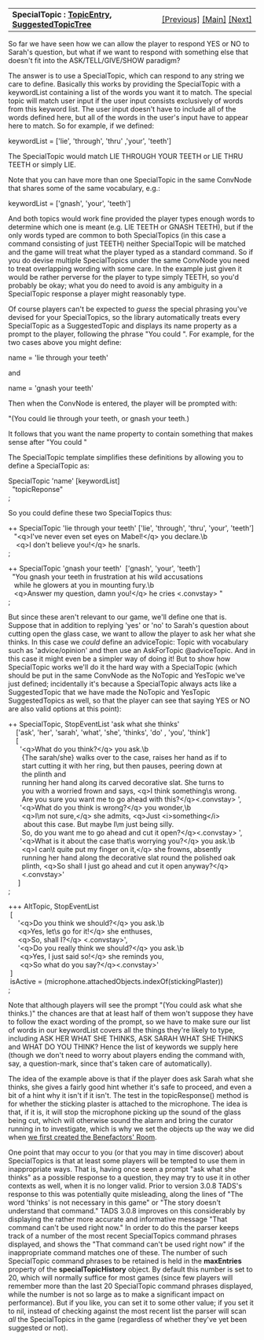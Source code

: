 ---
---
<table width="100%" data-border="0" data-cellspacing="0"
data-cellpadding="3" data-bgcolor="#C0C0C0">
<colgroup>
<col style="width: 50%" />
<col style="width: 50%" />
</colgroup>
<tbody>
<tr>
<td style="text-align: left;"><strong>SpecialTopic : <a
href="topicentry.html">TopicEntry</a>, <a
href="suggestedtopictree.html">SuggestedTopicTree</a><br />
</strong></td>
<td style="text-align: right;"><a href="notopic.html">[Previous]</a> <a
href="generalintroduction.html">[Main]</a> <a
href="initiateconversation.html">[Next]</a></td>
</tr>
</tbody>
</table>

  
So far we have seen how we can allow the player to respond YES or NO to
Sarah's question, but what if we want to respond with something else
that doesn't fit into the ASK/TELL/GIVE/SHOW paradigm?  
  
The answer is to use a SpecialTopic, which can respond to any string we
care to define. Basically this works by providing the SpecialTopic with
a keywordList containing a list of the words you want it to match. The
special topic will match user input if the user input consists
exclusively of words from this keyword list. The user input doesn't have
to include all of the words defined here, but all of the words in the
user's input have to appear here to match. So for example, if we
defined:  
  
keywordList = \['lie', 'through', 'thru' ,'your', 'teeth'\]  
  
The SpecialTopic would match LIE THROUGH YOUR TEETH or LIE THRU TEETH or
simply LIE.  
  
Note that you can have more than one SpecialTopic in the same ConvNode
that shares some of the same vocabulary, e.g.:  
  
keywordList = \['gnash', 'your', 'teeth'\]  
  
And both topics would work fine provided the player types enough words
to determine which one is meant (e.g. LIE TEETH or GNASH TEETH), but if
the only words typed are common to both SpecialTopics (in this case a
command consisting of just TEETH) neither SpecialTopic will be matched
and the game will treat what the player typed as a standard command. So
if you do devise multiple SpecialTopics under the same ConvNode you need
to treat overlapping wording with some care. In the example just given
it would be rather perverse for the player to type simply TEETH, so
you'd probably be okay; what you do need to avoid is any ambiguity in a
SpecialTopic response a player might reasonably type.  
  
Of course players can't be expected to *guess* the special phrasing
you've devised for your SpecialTopics, so the library automatically
treats every SpecialTopic as a SuggestedTopic and displays its name
property as a prompt to the player, following the phrase "You could ".
For example, for the two cases above you might define:  
  
name = 'lie through your teeth'  
  
and  
  
name = 'gnash your teeth'  
  
Then when the ConvNode is entered, the player will be prompted with:  
  
"(You could lie through your teeth, or gnash your teeth.)  
  
It follows that you want the name property to contain something that
makes sense after "You could "  
  
The SpecialTopic template simplifies these definitions by allowing you
to define a SpecialTopic as:  
  
SpecialTopic 'name' \[keywordList\]  
  "topicReponse"  
;  
  
So you could define these two SpecialTopics thus:  
  
++ SpecialTopic 'lie through your teeth' \['lie', 'through', 'thru', 'your', 'teeth'\]  
   "\<q\>I've never even set eyes on Mabel!\</q\> you declare.\b  
    \<q\>I don't believe you!\</q\> he snarls.  
;  
  
++ SpecialTopic 'gnash your teeth'  \['gnash', 'your', 'teeth'\]  
  "You gnash your teeth in frustration at his wild accusations  
   while he glowers at you in mounting fury.\b  
   \<q\>Answer my question, damn you!\</q\> he cries \<.convstay\> "  
;  
  
But since these aren't relevant to our game, we'll define one that is.
Suppose that in addition to replying 'yes' or 'no' to Sarah's question
about cutting open the glass case, we want to allow the player to ask
her what she thinks. In this case we *could* define an adviceTopic:
Topic with vocabulary such as 'advice/opinion' and then use an
AskForTopic @adviceTopic. And in this case it might even be a simpler
way of doing it! But to show how SpecialTopic works we'll do it the hard
way with a SpecialTopic (which should be put in the same ConvNode as the
NoTopic and YesTopic we've just defined; incidentally it's because a
SpecialTopic always acts like a SuggestedTopic that we have made the
NoTopic and YesTopic SuggestedTopics as well, so that the player can see
that saying YES or NO are also valid options at this point):  
  
++ SpecialTopic, StopEventList 'ask what she thinks'   
    \['ask', 'her', 'sarah', 'what', 'she', 'thinks', 'do' , 'you', 'think'\]  
    \[  
      '\<q\>What do you think?\</q\> you ask.\b  
       {The sarah/she} walks over to the case, raises her hand as if to  
       start cutting it with her ring, but then pauses, peering down at   
       the plinth and  
       running her hand along its carved decorative slat. She turns to  
       you with a worried frown and says, \<q\>I think something\\s wrong.  
       Are you sure you want me to go ahead with this?\</q\>\<.convstay\> ',  
      '\<q\>What do you think is wrong?\</q\> you wonder,\b  
       \<q\>I\\m not sure,\</q\> she admits, \<q\>Just \<i\>something\</i\>  
        about this case. But maybe I\\m just being silly.  
       So, do you want me to go ahead and cut it open?\</q\>\<.convstay\> ',  
      '\<q\>What is it about the case that\\s worrying you?\</q\> you ask.\b  
       \<q\>I can\\t quite put my finger on it,\</q\> she frowns, absently  
       running her hand along the decorative slat round the polished oak  
       plinth, \<q\>So shall I just go ahead and cut it open anyway?\</q\>  
       \<.convstay\>'   
     \]  
;  
  
+++ AltTopic, StopEventList  
 \[  
     '\<q\>Do you think we should?\</q\> you ask.\b  
     \<q\>Yes, let\\s go for it!\</q\> she enthuses,   
     \<q\>So, shall I?\</q\> \<.convstay\>',       
     '\<q\>Do you really think we should?\</q\> you ask.\b  
      \<q\>Yes, I just said so!\</q\> she reminds you,   
      \<q\>So what do you say?\</q\>\<.convstay\>'  
 \]  
 isActive = (microphone.attachedObjects.indexOf(stickingPlaster))  
;  
  
Note that although players will see the prompt "(You could ask what she
thinks.)" the chances are that at least half of them won't suppose they
have to follow the exact wording of the prompt, so we have to make sure
our list of words in our keywordList covers all the things they're
likely to type, including ASK HER WHAT SHE THINKS, ASK SARAH WHAT SHE
THINKS and WHAT DO YOU THINK? Hence the list of keywords we supply here
(though we don't need to worry about players ending the command with,
say, a question-mark, since that's taken care of automatically).  
  
The idea of the example above is that if the player does ask Sarah what
she thinks, she gives a fairly good hint whether it's safe to proceed,
and even a bit of a hint why it isn't if it isn't. The test in the
topicResponse() method is for whether the sticking plaster is attached
to the microphone. The idea is that, if it is, it will stop the
microphone picking up the sound of the glass being cut, which will
otherwise sound the alarm and bring the curator running in to
investigate, which is why we set the objects up the way we did when [we
first created the Benefactors' Room](collectivegroup.html).  
  
One point that may occur to you (or that you may in time discover) about
SpecialTopics is that at least some players will be tempted to use them
in inappropriate ways. That is, having once seen a prompt "ask what she
thinks" as a possible response to a question, they may try to use it in
other contexts as well, when it is no longer valid. Prior to version
3.0.8 TADS's response to this was potentially quite misleading, along
the lines of "The word 'thinks' is not necessary in this game" or "The
story doesn't understand that command." TADS 3.0.8 improves on this
considerably by displaying the rather more accurate and informative
message "That command can't be used right now." In order to do this the
parser keeps track of a number of the most recent SpecialTopics command
phrases displayed, and shows the "That command can't be used right now"
if the inappropriate command matches one of these. The number of such
SpecialTopic command phrases to be retained is held in the
**maxEntries** property of the **specialTopicHistory** object. By
default this number is set to 20, which will normally suffice for most
games (since few players will remember more than the last 20
SpecialTopic command phrases displayed, while the number is not so large
as to make a significant impact on performance). But if you like, you
can set it to some other value; if you set it to nil, instead of
checking against the most recent list the parser will scan *all* the
SpecialTopics in the game (regardless of whether they've yet been
suggested or not).  

